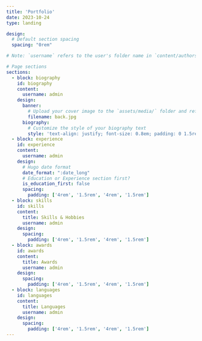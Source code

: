 ```yaml
---
title: 'Portfolio'
date: 2023-10-24
type: landing

design:
  # Default section spacing
  spacing: "0rem"

# Note: `username` refers to the user's folder name in `content/authors/`

# Page sections
sections:
  - block: biography
    id: biography
    content:
      username: admin
    design:
      banner:
        # Upload your cover image to the `assets/media/` folder and reference it here
        filename: back.jpg
      biography:
        # Customize the style of your biography text
        style: 'text-align: justify; font-size: 0.8em; padding: 0 1.5rem;'
  - block: experience
    id: experience
    content:
      username: admin
    design:
      # Hugo date format
      date_format: ":date_long"
      # Education or Experience section first?
      is_education_first: false
      spacing: 
        padding: ['4rem', '1.5rem', '4rem', '1.5rem']
  - block: skills
    id: skills
    content:
      title: Skills & Hobbies
      username: admin
    design:
      spacing: 
        padding: ['4rem', '1.5rem', '4rem', '1.5rem']
  - block: awards
    id: awards
    content:
      title: Awards
      username: admin
    design:
      spacing: 
        padding: ['4rem', '1.5rem', '4rem', '1.5rem']
  - block: languages
    id: languages
    content:
      title: Languages
      username: admin
    design:
      spacing: 
        padding: ['4rem', '1.5rem', '4rem', '1.5rem']
---
```

